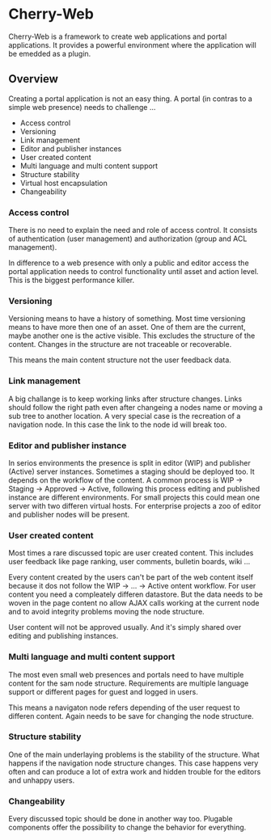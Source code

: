 # Cherry-Web

Cherry-Web is a framework to create web applications and portal applications. It provides a powerful
environment where the application will be emedded as a plugin.

## Overview

Creating a portal application is not an easy thing. A portal (in contras to a simple web presence) needs to challenge ...

* Access control
* Versioning
* Link management
* Editor and publisher instances
* User created content
* Multi language and multi content support
* Structure stability
* Virtual host encapsulation
* Changeability

### Access control

There is no need to explain the need and role of access control. It consists of authentication 
(user management) and authorization (group and ACL management).

In difference to a web presence with only a public and editor access the portal application needs to
control functionality until asset and action level. This is the biggest performance killer.

### Versioning

Versioning means to have a history of something. Most time versioning means to have more then one of
an asset. One of them are the current, maybe another one is the active visible. This excludes the
structure of the content. Changes in the structure are not traceable or recoverable.

This means the main content structure not the user feedback data.

### Link management

A big challange is to keep working links after structure changes. Links should follow the right path even after changeing
a nodes name or moving a sub tree to another location. A very special case is the recreation of a navigation node. In this case the link to the node id will break too.

### Editor and publisher instance

In serios environments the presence is split in editor (WIP) and publisher (Active) server instances. Sometimes a staging should be deployed too. It depends on the workflow of the content. A common process is WIP -> Staging -> Approved -> Active, following this process editing and published instance are different environments. For small projects this could mean one server with two differen virtual hosts. For enterprise projects a zoo of editor and publisher nodes will be present.

### User created content

Most times a rare discussed topic are user created content. This includes user feedback like page ranking, user comments, bulletin boards, wiki ...

Every content created by the users can't be part of the web content itself because it dos not follow the WIP -> ... -> Active ontent workflow. For user content you need a compleately differen datastore. But the data needs to be woven in the page content no allow AJAX calls working at the current node and to avoid integrity problems moving the node structure.

User content will not be approved usually. And it's simply shared over editing and publishing instances.

### Multi language and multi content support

The most even small web presences and portals need to have multiple content for the sam node structure. Requirements are multiple language support or different pages for guest and logged in users.

This means a navigaton node refers depending of the user request to differen content. Again needs to be save for changing the node structure.

### Structure stability

One of the main underlaying problems is the stability of the structure. What happens if the navigation node structure changes. This case happens very often and can produce a lot of extra work and hidden trouble for the editors and unhappy users.

### Changeability

Every discussed topic should be done in another way too. Plugable components offer the possibility to change
the behavior for everything.

